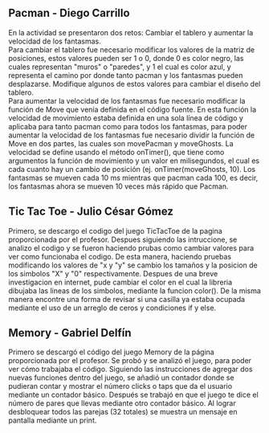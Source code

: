 ## Pacman - Diego Carrillo
En la actividad se presentaron dos retos: Cambiar el tablero y aumentar la velocidad de los fantasmas.<br/>
Para cambiar el tablero fue necesario modificar los valores de la matriz de posiciones, estos valores pueden ser 1 o 0, donde 0 es color negro, las cuales representan "muros" o "paredes", y 1 el cual es color azul, y representa el camino por donde tanto pacman y los fantasmas pueden desplazarse. Modifique algunos de estos valores para cambiar el diseño del tablero.<br/>
Para aumentar la velocidad de los fantasmas fue necesario modificar la función de Move que venía definida en el código fuente. En esta función la velocidad de movimiento estaba definida en una sola línea de código y aplicaba para tanto pacman como para todos los fantasmas, para poder aumentar la velocidad de los fantasmas fue necesario dividir la función de Move en dos partes, las cuales son movePacman y moveGhosts. La velocidad se define usando el método onTimer(), que tiene como argumentos la función de movimiento y un valor en milisegundos, el cual es cada cuanto hay un cambio de posición (ej. onTimer(moveGhosts, 10). Los fantasmas se mueven cada 10 ms mientras que pacman cada 100, es decir, los fantasmas ahora se mueven 10 veces más rápido que Pacman.

## Tic Tac Toe - Julio César Gómez
Primero, se descargo el codigo del juego TicTacToe de la pagina proporcionada por el profesor. Despues siguiendo las intruccione, se analizo el codigo y se fueron haciendo prubas como cambiar valores para ver como funcionaba el codigo. De esta manera, haciendo pruebas modificando los valores de "x y "y" se cambio los tamaños y la posicion de los simbolos "X" y "0" respectivamente. Despues de una breve investigacion en internet, pude cambiar el color en el cual la libreria dibujaba las lineas de los simbolos, mediante la funcion color(). De la misma manera encontre una forma de revisar si una casilla ya estaba ocupada mediante el uso de un arreglo de ceros y condiciones if y else.

## Memory - Gabriel Delfín
Primero se descargó el código del juego Memory de la página proporcionada por el profesor. Se probó y se analizó el juego, para poder ver cómo trabajaba el código. Siguiendo las instrucciones de agregar dos nuevas funciones dentro del juego, se añadió un contador donde se pudieran contar y mostrar el número clicks o taps que da el usuario mediante un contador básico. Después se trabajó en que el juego te dice el número de pares que llevas mediante otro contador básico. Al lograr desbloquear todos las parejas (32 totales) se muestra un mensaje en pantalla mediante un print.
